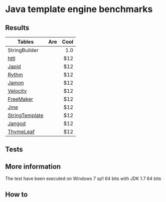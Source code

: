 # Java template engine benchmarks


## Results 

| Tables        | Are           | Cool  |
| ------------- |:-------------:| -----:|
| StringBuilder                |  | 1.0 |
| [httl](./httl.md)      |       |   $12 |
| [Japid](./japid.md)      |       |   $12 |
| [Rythm](./rythm.md)      |       |   $12 |
| [Jamon](./jamon.md)      |       |   $12 |
| [Velocity](./velocity.md)      |       |   $12 |
| [FreeMaker](./freemaker.md)      |       |   $12 |
| [Jme](./jme.md)      |       |   $12 |
| [StringTemplate](./stringtemplate.md)      |       |   $12 |
| [Jangod](./jangod.md)      |       |   $12 |
| [ThymeLeaf](./thymeleaf.md)      |       |   $12 |

## Tests

## More information 

The test have been executed on Windows 7 sp1 64 bits with JDK 1.7 64 bits 

## How to 

